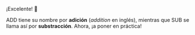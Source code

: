 ¡Excelente! :muscle: 

ADD tiene su nombre por **adición** (_addition_ en inglés), mientras que SUB se llama así por **substracción**. Ahora, ¡a poner en práctica!